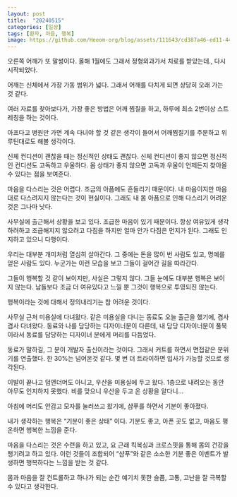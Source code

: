 ```yaml
---
layout: post
title:  "20240515"
categories: [일상]
tags: [환자, 마음, 행복]
image: https://github.com/Heeom-org/blog/assets/111643/cd387a46-ed11-4481-a0da-345cde0489ae
---
```


오른쪽 어깨가 또 말썽이다. 올해 1월에도 그래서 정형외과가서 치료를 받았는데., 다시 시작되었다.

어깨는 신체에서 가장 가동 범위가 넓다. 그래서 어깨를 다치게 되면 상당히 오래 가는 것 같다.

여러 자료를 찾아보다가, 가장 좋은 방법은 어깨 찜질을 하고, 하루에 최소 2번이상 스트레칭을 하는 것이다.

아프다고 병원만 가면 계속 다녀야 할 것 같은 생각이 들어서 어깨찜질기를 주문하고 위 루틴대로도 해볼 생각이다.

신체 컨디션이 괜찮을 때는 정신적인 상태도 괜찮다. 신체 컨디션이 좋지 않으면 정신적인 컨디션도 고독하고 우울하다. 몸 상태가 좋지 않으면 고독과 우울이 언제든지 찾아올 수 있다는 점을 보여준다.

마음을 다스리는 것은 어렵다. 조금의 아픔에도 흔들리기 때문이다. 내 마음이지만 마음대로 다스려지지 않는다는 것이 현실이다. 그래도 내 몸 아픔으로 인해 다스리기 어려운 것은 그나마 낫다.

사무실에 출근해서 상황을 보고 있다. 조급한 마음이 있기 때문이다. 항상 여유있게 생각하려하고 조급해지지 않으려고 다짐을 하지만 얼마 안가 다짐은 먼지가 된다. 그래도 인지하고 있으니 다행이다.

우리는 대부분 개미처럼 열심히 살아간다. 그 중에는 돈을 많이 번 사람도 있고, 명예를 얻은 사람도 있다. 누군가는 이런 모습을 보고 그들이 걸어간 길을 따라간다.

그들이 행복할 것 같이 보이지만, 사실은 그렇지 않다. 그들 눈에도 대부분 행복은 보이지 않는다. 남들보다 조금 더 여유있다고 느낄 뿐 그것이 행복으로 투영되진 않는다.

행복이라는 것에 대해서 정의내리기는 참 어려운 것이다.

사무실 근처 미용실에 다녀왔다. 같은 미용실을 다니는 동료도 오늘 출근을 했기에, 겸사겸사 다녀왔다. 동료와 나를 담당하는 디자이너분이 다른데, 내 담당 디자이너분이 풀북이라서 동료를 담당하는 디자이너 분에게 머리를 다듬었다.

동료가 말하길, 그 분이 개발자 출신이라는 것이다. 그래서 커트를 하면서 면접같은 분위기를 연출했다. 한 30%는 넘어온것 같다. 몇 번 더 트라이하면 입사가 가능할 것으로 생각된다.

이발이 끝나고 덤앤더머도 아니고, 우산을 미용실에 두고 왔다. 1층으로 내려오는 동안 아무도 인지하지 못했다. 비를 맞으니 우산을 두고 온 상황을 알다니…

아침에 머리도 안감고 모자를 눌러쓰고 왔기에, 샴푸를 하면서 기분이 좋아졌다.

내가 생각하는 행복은 “기분이 좋은 상태” 이다. 기분도 좋고, 아픈 곳도 없고, 마음도 평온하면 행복한 느낌을 준다.

마음을 다스리는 것은 수련을 하고 있고, 요 근래 킥복싱과 크로스핏을 통해 몸의 건강을 챙기려고 하고 있다. 이런 것들이 조합되어 “샴푸”와 같은 소소한 기분 좋은 이벤트가 발생하면 행복하다는 느낌을 받는 것 같다.

몸과 마음을 잘 컨트롤하고 하나가 되는 순간 예기치 못한 슬픔, 고통, 고난을 잘 극복할 수 있다고 생각한다.
